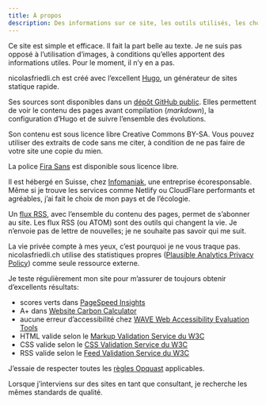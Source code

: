 ```yaml
---
title: À propos
description: Des informations sur ce site, les outils utilisés, les choix stratégiques et les résultats.
---
```


Ce site est simple et efficace. Il fait la part belle au texte. Je ne suis pas opposé à l’utilisation d’images, à conditions qu’elles apportent des informations utiles. Pour le moment, il n’y en a pas.

nicolasfriedli.ch est créé avec l’excellent [Hugo](https://gohugo.io/), un générateur de sites statique rapide.

Ses sources sont disponibles dans un [dépôt GitHub public](https://github.com/nfriedli/nicolasfriedli.ch/). Elles permettent de voir le contenu des pages avant compilation (*markdown*), la configuration d’Hugo et de suivre l’ensemble des évolutions.

Son contenu est sous licence libre Creative Commons BY-SA. Vous pouvez utiliser des extraits de code sans me citer, à condition de ne pas faire de votre site une copie du mien.

La police [Fira Sans](https://fonts.google.com/specimen/Fira+Sans) est disponible sous licence libre.

Il est hébergé en Suisse, chez [Infomaniak](https://www.infomaniak.com/), une entreprise écoresponsable. Même si je trouve les services comme Netlify ou CloudFlare performants et agréables, j’ai fait le choix de mon pays et de l’écologie.

Un [flux RSS](/index.xml), avec l’ensemble du contenu des pages, permet de s’abonner au site. Les flux RSS (ou ATOM) sont des outils qui changent la vie. Je n’envoie pas de lettre de nouvelles; je ne souhaite pas savoir qui me suit.

La vie privée compte à mes yeux, c’est pourquoi je ne vous traque pas. nicolasfriedli.ch utilise des statistiques propres ([Plausible Analytics Privacy Policy](https://plausible.io/privacy)) comme seule ressource externe.

Je teste régulièrement mon site pour m’assurer de toujours obtenir d’excellents résultats:

- scores verts dans [PageSpeed Insights](https://pagespeed.web.dev/)
- A+ dans [Website Carbon Calculator](https://www.websitecarbon.com/)
- aucune erreur d’accessibilité chez [WAVE Web Accessibility Evaluation Tools](https://wave.webaim.org/)
- HTML valide selon le [Markup Validation Service du W3C](https://validator.w3.org/)
- CSS valide selon le [CSS Validation Service du W3C](https://jigsaw.w3.org/css-validator/)
- RSS valide selon le [Feed Validation Service du W3C](https://validator.w3.org/feed/)

J’essaie de respecter toutes les [règles Opquast](https://checklists.opquast.com/fr/assurance-qualite-web/) applicables.

Lorsque j’interviens sur des sites en tant que consultant, je recherche les mêmes standards de qualité.
